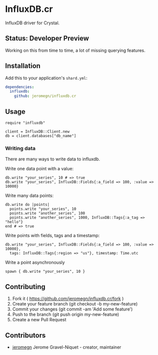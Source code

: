 # InfluxDB.cr

InfluxDB driver for Crystal.

## Status: Developer Preview

Working on this from time to time, a lot of missing querying features.

## Installation

Add this to your application's `shard.yml`:

```yaml
dependencies:
  influxdb:
    github: jeromegn/influxdb.cr
```

## Usage

```crystal
require "influxdb"

client = InfluxDB::Client.new
db = client.databases["db_name"]
```

### Writing data

There are many ways to write data to influxdb.

Write one data point with a value:

```crystal
db.write "your_series", 10 # => true
db.write "your_series", InfluxDB::Fields{:a_field => 100, :value => 10000}
```

Write many data points:

```crystal
db.write do |points|
  points.write "your_series", 10
  points.write "another_series", 100
  points.write "another_series", 1000, InfluxDB::Tags{:a_tag => "hello"}
end # => true
```

Write points with fields, tags and a timestamp:

```crystal
db.write "your_series", InfluxDB::Fields{:a_field => 100, :value => 10000},
  tags: InfluxDB::Tags{:region => "us"}, timestamp: Time.utc
```

Write a point asynchronously

```crystal
spawn { db.write "your_series", 10 }
```

## Contributing

1. Fork it ( https://github.com/jeromegn/influxdb.cr/fork )
2. Create your feature branch (git checkout -b my-new-feature)
3. Commit your changes (git commit -am 'Add some feature')
4. Push to the branch (git push origin my-new-feature)
5. Create a new Pull Request

## Contributors

- [jeromegn](https://github.com/jeromegn) Jerome Gravel-Niquet - creator, maintainer
